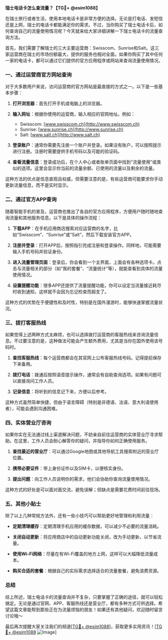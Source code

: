 **瑞士电话卡怎么查流量？【TG💪+ @esim1088】**

在瑞士旅行或者生活，使用本地电话卡是非常方便的选择。无论是打电话、发短信还是上网，瑞士的电话卡都能满足你的需求。不过，当你购买了瑞士电话卡后，如何查询自己的流量使用情况呢？今天就来给大家详细讲解一下瑞士电话卡的流量查询方法。

首先，我们需要了解瑞士的三大主要运营商：Swisscom、Sunrise和Salt。这三家运营商在瑞士的市场份额最大，提供的服务也相对全面。如果你购买了其中任何一家的电话卡，都可以通过它们提供的官方应用程序或网站来查询流量使用情况。

### **一、通过运营商官方网站查询**

对于大多数用户来说，访问运营商的官方网站是最直接的方式之一。以下是一些基本步骤：

1. **打开浏览器**：首先打开手机或电脑上的浏览器。
   
2. **输入网址**：根据你使用的运营商，输入相应的官网地址。例如：
   - Swisscom: [www.swisscom.ch](http://www.swisscom.ch)
   - Sunrise: [www.sunrise.ch](http://www.sunrise.ch)
   - Salt: [www.salt.ch](http://www.salt.ch)

3. **登录账户**：通常你需要先注册一个账户并登录。如果没有账户，可以按照提示进行注册。注册时需要提供手机号码以及可能的验证码。

4. **查看流量信息**：登录成功后，在个人中心或者账单页面中找到“流量使用”或类似的选项。这里会显示你当前的流量余额、已使用的流量以及剩余的流量。

这种方法的优点是信息直观且权威，但需要注意的是，有些运营商可能要求你手动更新流量信息，而不是实时显示。

### **二、通过官方APP查询**

随着智能手机的普及，运营商也推出了各自的官方应用程序，方便用户随时随地查询流量和其他服务信息。以下是具体的操作流程：

1. **下载APP**：在手机应用商店搜索对应运营商的名字，比如“Swisscom”、“Sunrise”或“Salt”，然后下载安装官方APP。

2. **注册并登录**：打开APP后，按照指引完成注册和登录操作。同样地，可能需要输入手机号码并验证身份。

3. **进入流量管理页面**：登录后，你会看到一个主界面，上面会有各种选项卡。点击与流量相关的部分（如“我的套餐”、“流量统计”等），就能查看到具体的流量使用情况。

4. **设置提醒功能**：很多APP还提供了流量提醒功能，你可以设定当流量接近耗尽时收到通知，这样就不会因为忘记检查而超支了。

这种方式的优势在于便捷性和及时性，特别是在国外漫游时，能够快速掌握流量状况。

### **三、拨打客服热线**

如果觉得上述两种方式太麻烦，也可以选择拨打运营商的客服热线来咨询流量信息。不过要注意的是，这种做法可能会产生额外费用，尤其是当你在国外使用该号码时。

1. **查找客服热线**：每个运营商都会在其官网上公布客服热线号码。记得提前保存下来备用。

2. **拨打电话**：拨通后按照语音提示操作，通常会有自助查询选项。如果有问题可以直接询问工作人员。

3. **记录信息**：将听到的信息记下来，方便以后参考。

这种方式虽然简单快捷，但由于语言障碍（特别是非德语、法语、意大利语使用者），可能会遇到沟通困难。

### **四、实体营业厅咨询**

如果你实在无法通过线上渠道解决问题，不妨亲自前往运营商的实体营业厅寻求帮助。在这里，工作人员会耐心解答你的疑问，并指导你如何正确使用服务。

1. **查找最近的营业厅**：可以通过Google地图或其他导航工具搜索附近的营业厅位置。

2. **携带必要证件**：带上身份证件以及SIM卡，以便核实身份。

3. **提出问题**：向工作人员说明你的需求，他们会协助你查询流量使用情况。

这种方式的好处是可以面对面交流，避免误解；但缺点是需要花费时间前往现场。

### **五、其他小贴士**

除了以上几种常规方法外，还有一些小技巧可以帮助更好地管理和利用流量：

- **定期清理缓存**：定期清理手机应用的缓存数据，可以减少不必要的流量消耗。
  
- **关闭自动更新**：将应用商店中的自动更新功能关闭，改为手动更新，以节省流量。

- **使用Wi-Fi网络**：尽量在有Wi-Fi覆盖的地方上网，这样可以大幅降低流量成本。

- **购买合适的套餐**：根据自己的实际需求选择适合的流量套餐，避免浪费资源。

### **总结**

综上所述，瑞士电话卡的流量查询并不复杂，只要掌握了正确的途径，就可以轻松搞定。无论是通过官网、APP、客服热线还是营业厅，都有多种方式可供选择。希望这篇文章能帮到那些正在为流量烦恼的朋友！如果还有其他疑问，欢迎随时留言讨论哦～

最后再次提醒大家关注我们的频道[[TG💪+ @esim1088](https://t.me/s/esim1088)]，获取更多实用资讯！[[TG💪+ @esim1088](https://t.me/s/esim1088) ![Image](https://i.postimg.cc/4NQfJmqS/Snipaste-2025-05-13-00-14-12.png)]